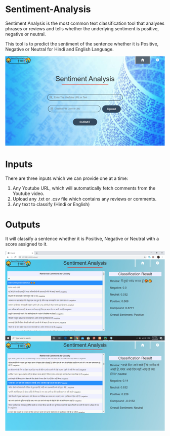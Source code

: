 # Sentiment-Analysis
Sentiment Analysis is the most common text classification tool that analyses phrases or reviews and tells whether the underlying sentiment is positive, negative or neutral.

This tool is to predict the sentiment of the sentence whether it is Positive, Negative or Neutral for Hindi and English Language.

![alt text](https://github.com/badboy3010/Sentimental-Analyser/blob/main/finalproject/Screenshot%20(860).png)

# Inputs
There are three inputs which we can provide one at a time:
1) Any Youtube URL, which will automatically fetch comments from the Youtube video.
2) Upload any .txt or .csv file which contains any reviews or comments.
3) Any text to classify (Hindi or English)

# Outputs
It will classify a sentence whether it is Positive, Negative or Neutral with a score assigned to it.

![alt text](https://github.com/badboy3010/Sentimental-Analyser/blob/main/finalproject/Screenshot%20(824).png)
![alt text](https://github.com/badboy3010/Sentimental-Analyser/blob/main/finalproject/Screenshot%20(865).png)

